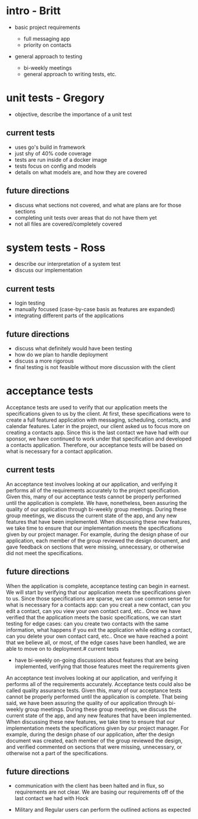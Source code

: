 # intro - Britt

- basic project requirements
	- full messaging app
	- priority on contacts
	
- general approach to testing
	- bi-weekly meetings
	- general approach to writing tests, etc.

# unit tests - Gregory

- objective, describe the importance of a unit test

## current tests

- uses go's build in framework
- just shy of 40% code coverage
- tests are run inside of a docker image
- tests focus on config and models
- details on what models are, and how they are covered

## future directions

- discuss what sections not covered, and what are plans are for those sections
- completing unit tests over areas that do not have them yet
- not all files are covered/completely covered

# system tests - Ross

- describe our interpretation of a system test
- discuss our implementation

## current tests

- login testing
- manually focused (case-by-case basis as features are expanded)
- integrating different parts of the applications

## future directions

- discuss what definitely would have been testing
- how do we plan to handle deployment
- discuss a more rigorous
- final testing is not feasible without more discussion with the client

# acceptance tests

Acceptance tests are used to verify that our application meets the specifications given to us by the client. At first, these specifications were to create a full featured application with messaging, scheduling, contacts, and calendar features. Later in the project, our client asked us to focus more on creating a contacts app. Since this is the last contact we have had with our sponsor, we have continued to work under that specification and developed a contacts application. Therefore, our acceptance tests will be based on what is necessary for a contact application.

## current tests

An acceptance test involves looking at our application, and verifying it performs all of the requirements accurately to the project specification. Given this, many of our acceptance tests cannot be properly performed until the application is complete. We have, nonetheless, been assuring the quality of our application through bi-weekly group meetings. During these group meetings, we discuss the current state of the app, and any new features that have been implemented. When discussing these new features, we take time to ensure that our implementation meets the specifications given by our project manager. For example, during the design phase of our application, each member of the group reviewed the design document, and gave feedback on sections that were missing, unnecessary, or otherwise did not meet the specifications.

## future directions

When the application is complete, acceptance testing can begin in earnest. We will start by verifying that our application meets the specifications given to us. Since those specifications are sparse, we can use common sense for what is necessary for a contacts app: can you creat a new contact, can you edit a contact, can you view your own contact card, etc.. Once we have verified that the application meets the basic specifications, we can start testing for edge cases: can you create two contacts with the same information, what happens if you exit the application while editing a contact, can you delete your own contact card, etc.. Once we have reached a point that we believe all, or most, of the edge cases have been handled, we are able to move on to deployment.# current tests

- have bi-weekly on-going discussions about features that are being implemented, verifying that those features meet the requirements given

An acceptance test involves looking at our application, and verifying it performs all of the requirements accurately. Acceptance tests could also be called quality assurance tests. Given this, many of our acceptance tests cannot be properly performed until the application is complete. That being said, we have been assuring the quality of our application through bi-weekly group meetings. During these group meetings, we discuss the current state of the app, and any new features that have been implemented. When discussing these new features, we take time to ensure that our implementation meets the specifications given by our project manager. For example, during the design phase of our application, after the design document was created, each member of the group reviewed the design, and verified commented on sections that were missing, unnecessary, or otherwise not a part of the specifications.

## future directions

- communication with the client has been halted and in flux, so requirements are not clear. We are basing our requirements off of the last contact we had with Hock

- Military and Regular users can perform the outlined actions as expected
